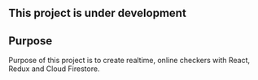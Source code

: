 ## This project is under development 

## Purpose

Purpose of this project is to create realtime, online checkers with React, Redux and Cloud Firestore. 